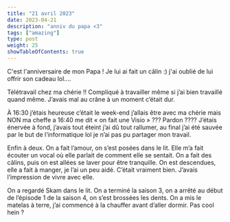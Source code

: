 ```yaml
---
title: "21 avril 2023"
date: 2023-04-21
description: "anniv du papa <3"
tags: ["amazing"]
type: post
weight: 25
showTableOfContents: true
---
```


C'est l'anniversaire de mon Papa ! Je lui ai fait un câlin :) j'ai oublié de lui offrir son cadeau lol....

Télétravail chez ma chérie !! Compliqué à travailler même si j’ai bien travaillé quand même. J’avais mal au crâne à un moment c’était dur.

À 16:30 j’étais heureuse c’était le week-end j’allais être avec ma chérie mais NON ma cheffe a 16:40 me dit « on fait une Visio » ??? Pardon ???? J’étais énervée à fond, j’avais tout éteint j’ai dû tout rallumer, au final j’ai été sauvée par le but de l’informatique lol je n’ai pas pu partager mon travail.

Enfin à deux. On a fait l’amour, on s’est posées dans le lit. Elle m’a fait écouter un vocal où elle parlait de comment elle se sentait. On a fait des câlins, puis on est allées se laver pour être tranquille. On est descendues, elle a fait à manger, je l’ai un peu aidé. C’était vraiment bien. J’avais l’impression de vivre avec elle.

On a regardé Skam dans le lit. On a terminé la saison 3, on a arrêté au début de l’épisode 1 de la saison 4, on s’est brossées les dents. On a mis le matelas à terre, j’ai commencé à la chauffer avant d’aller dormir. Pas cool hein ?